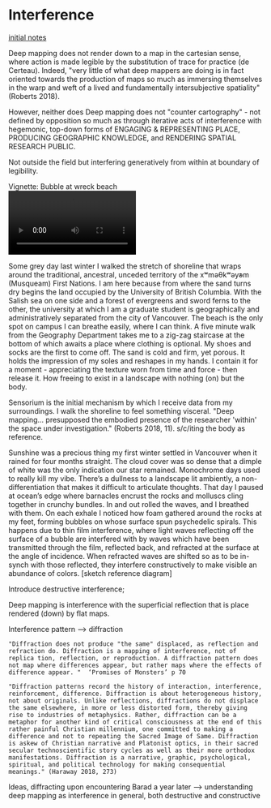 # Interference
[initial notes](../mindpalace/interference.txt)

Deep mapping does not render down to a map in the cartesian sense, where action is made legible by the substitution of trace for practice (de Certeau). Indeed, "very little of what deep mappers are doing is in fact oriented towards the production of maps so much as immersing themselves in the warp and weft of a lived and fundamentally intersubjective spatiality" (Roberts 2018). 

However, neither does Deep mapping does not "counter cartography" - not defined by opposition so much as through iterative acts of interference with hegemonic, top-down forms of ENGAGING & REPRESENTING PLACE, PRODUCING GEOGRAPHIC KNOWLEDGE, and RENDERING SPATIAL RESEARCH PUBLIC.  

Not outside the field but interfering generatively from within at boundary of legibility. 

Vignette: Bubble at wreck beach   
<video src="../media/field/thinfilm-interference.mp4" controls="autoplay" style="width: 50%;"></video>

Some grey day last winter I walked the stretch of shoreline that wraps around the traditional, ancestral, unceded territory of the xʷməθkʷəy̓əm (Musqueam) First Nations. I am here because from where the sand turns dry begins the land occupied by the University of British Columbia. With the Salish sea on one side and a forest of evergreens and sword ferns to the other, the university at which I am a graduate student is geographically and administratively separated from the city of Vancouver. The beach is the only spot on campus I can breathe easily, where I can think. A five minute walk from the Geography Department takes me to a zig-zag staircase at the bottom of which awaits a place where clothing is optional. My shoes and socks are the first to come off. The sand is cold and firm, yet porous. It holds the impression of my soles and reshapes in my hands. I contain it for a moment - appreciating the texture worn from time and force - then release it. How freeing to exist in a landscape with nothing (on) but the body. 

Sensorium is the initial mechanism by which I receive data from my surroundings. I walk the shoreline to feel something visceral. "Deep mapping... presupposed the embodied presence of the researcher 'within' the space under investigation." (Roberts 2018, 11). s/c/iting the body as reference. 
   
Sunshine was a precious thing my first winter settled in Vancouver when it rained for four months straight. The cloud cover was so dense that a dimple of white was the only indication our star remained. Monochrome days used to really kill my vibe. There’s a dullness to a landscape lit ambiently, a non-differentiation that makes it difficult to articulate thoughts. That day I paused at ocean’s edge where barnacles encrust the rocks and molluscs cling together in crunchy bundles. In and out rolled the waves, and I breathed with them. On each exhale I noticed how foam gathered around the rocks at my feet, forming bubbles on whose surface spun psychedelic spirals. This happens due to thin film interference, where light waves reflecting off the surface of a bubble are interfered with by waves which have been transmitted through the film, reflected back, and refracted at the surface at the angle of incidence. When refracted waves are shifted so as to be in-synch with those reflected, they interfere constructively to make visible an abundance of colors. [sketch reference diagram] 

Introduce destructive interference; 

Deep mapping is interference with the superficial reflection that is place rendered (down) by flat maps.

Interference pattern --> diffraction

    "Diffraction does not produce "the same" displaced, as reflection and refraction do. Diffraction is a mapping of interference, not of replica­ tion, reflection, or reproduction. A diffraction pattern does not map where differences appear, but rather maps where the effects of difference appear. "  ‘Promises of Monsters’ p 70

    "Diffraction patterns record the history of interaction, interference, reinforcement, difference. Diffraction is about heterogeneous history, not about originals. Unlike reflections, diffractions do not displace the same elsewhere, in more or less distorted form, thereby giving rise to industries of metaphysics. Rather, diffraction can be a metaphor for another kind of critical consciousness at the end of this rather painful Christian millennium, one committed to making a difference and not to repeating the Sacred Image of Same. Diffraction is askew of Christian narrative and Platonist optics, in their sacred secular technoscientific story cycles as well as their more orthodox manifestations. Diffraction is a narrative, graphic, psychological, spiritual, and political technology for making consequential meanings." (Haraway 2018, 273)

Ideas, diffracting upon encountering Barad a year later --> understanding deep mapping as interference in general, both destructive and constructive 


